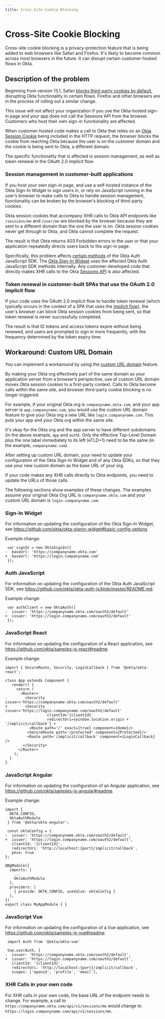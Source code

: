 ```yaml
---
title: Cross-Site Cookie Blocking
---
```


# Cross-Site Cookie Blocking

Cross-site cookie blocking is a privacy-protection feature that is being added to web browsers like Safari and Firefox. It's likely to become common across most browsers in the future. It can disrupt certain customer-hosted flows in Okta.

## Description of the problem

Beginning from version 13.1, Safari [blocks third-party cookies by default](https://webkit.org/blog/10218/full-third-party-cookie-blocking-and-more/), disrupting Okta functionality in certain flows. Firefox and other browsers are in the process of rolling out a similar change.

This issue will not affect your organization if you use the Okta-hosted sign-in page and your app does not call the Sessions API from the browser. Customers who host their own sign-in functionality are affected.

When customer-hosted code makes a call to Okta that relies on an [Okta Session Cookie](/docs/guides/session-cookie/) being included in the HTTP request, the browser blocks the cookie from reaching Okta because the user is on the customer domain and the cookie is being sent to Okta, a different domain.

The specific functionality that is affected is session management, as well as token renewal in the OAuth 2.0 implicit flow.

### Session management in customer-built applications

If you host your own sign-in page, and use a self-hosted instance of the Okta Sign-In Widget to sign users in, or rely on JavaScript running in the user’s browser to make calls to Okta to handle session management, functionality can be broken by the browser’s blocking of third-party cookies.

Okta session cookies that accompany XHR calls to Okta API endpoints like `/sessions/me` and `/user/me` are blocked by the browser because they are sent to a different domain than the one the user is on. Okta session cookies never get through to Okta, and Okta cannot complete the request.

The result is that Okta returns 403 Forbidden errors to the user or that your application repeatedly directs users back to the sign-in page.

Specifically, this problem affects [certain methods](https://github.com/okta/okta-auth-js#third-party-cookies) of the Okta Auth JavaScript SDK. The [Okta Sign-In Widget](https://github.com/okta/okta-signin-widget#okta-sign-in-widget) uses the affected Okta Auth JavaScript SDK methods internally. Any customer-developed code that directly makes XHR calls to the Okta [Sessions API](/docs/reference/api/sessions/) is also affected. 

### Token renewal in customer-built SPAs that use the OAuth 2.0 implicit flow

If your code uses the OAuth 2.0 implicit flow to handle token renewal (which typically occurs in the context of a SPA that uses the [implicit flow](/docs/guides/implement-implicit/)), the user's browser can block Okta session cookies from being sent, so that token renewal is never successfully completed.

The result is that ID tokens and access tokens expire without being renewed, and users are prompted to sign in more frequently, with the frequency determined by the token expiry time.

## Workaround: Custom URL Domain

You can implement a workaround by using the [custom URL domain](/docs/guides/custom-url-domain/) feature.

By making your Okta org effectively part of the same domain as your application server from a browser’s perspective, use of custom URL domain moves Okta session cookies to a first-party context. Calls to Okta become calls within the same site, and browser third-party cookie blocking is no longer triggered.

For example, if your original Okta org is `companyname.okta.com`, and your app server is `app.companyname.com`, you would use the custom URL domain feature to give your Okta org a new URL like `login.companyname.com`. This puts your app and your Okta org within the same site.

It's okay for the Okta org and the app server to have different subdomains (in the above example, `app` and `auth`). Only the effective Top-Level Domain plus the one label immediately to its left (eTLD+1) need to be the same (in the example, `companyname.com`).

After setting up custom URL domain, your need to update your configuration of the Okta Sign-In Widget and of any Okta SDKs, so that they use your new custom domain as the base URL of your org.

If your code makes any XHR calls directly to Okta endpoints, you need to update the URLs of those calls.

The following sections show examples of these changes. The examples assume your original Okta Org URL is `companyname.okta.com` and your custom URL domain is `login.companyname.com`.

### Sign-In Widget

For information on updating the configuration of the Okta Sign-In Widget, see <https://github.com/okta/okta-signin-widget#basic-config-options>

Example change:

```
 var signIn = new OktaSignIn({
-  baseUrl: 'https://companyname.okta.com'
+  baseUrl: 'https://login.companyname.com'
 });
```

### Auth JavaScript

For information on updating the configuration of the Okta Auth JavaScript SDK, see <https://github.com/okta/okta-auth-js/blob/master/README.md>.

Example change:

```
 var authClient = new OktaAuth({
-  issuer: 'https://companyname.okta.com/oauth2/default'
+  issuer: 'https://login.companyname.com/oauth2/default'
 });
```

### JavaScript React

For information on updating the configuration of a React application, see <https://github.com/okta/samples-js-react#readme>.

Example change:

```
import { SecureRoute, Security, LoginCallback } from '@okta/okta-react';

class App extends Component {
   render() {
     return (
       <Router>
-        <Security issuer='https://companyname.okta.com/oauth2/default'
+        <Security issuer='https://login.companyname.com/oauth2/default'
                   clientId='{clientId}'
                   redirectUri={window.location.origin + '/implicit/callback'} >
           <Route path='/' exact={true} component={Home}/>
          <SecureRoute path='/protected' component={Protected}/>
          <Route path='/implicit/callback' component={LoginCallback} />
        </Security>
      </Router>
    );
  }
}

```

###  JavaScript Angular

For information on updating the configuration of an Angular application, see <https://github.com/okta/samples-js-angular#readme>.

Example change:

```
import {
  OKTA_CONFIG,
  OktaAuthModule
 } from '@okta/okta-angular';
 
 const oktaConfig = {
-  issuer: 'https://companyname.okta.com/oauth2/default',
+  issuer: 'https://login.companyname.com/oauth2/default',
   clientId: '{clientId}',
   redirectUri: 'http://localhost:{port}/implicit/callback',
   pkce: true
};

@NgModule({
  imports: [
    ...
    OktaAuthModule
  ],
  providers: [
    { provide: OKTA_CONFIG, useValue: oktaConfig }
  ],
})
export class MyAppModule { }
```

### JavaScript Vue

For information on updating the configuration of a Vue application, see <https://github.com/okta/samples-js-vue#readme>.

```
 import Auth from '@okta/okta-vue'
 
 Vue.use(Auth, {
-  issuer: 'https://companyname.okta.com/oauth2/default',
+  issuer: 'https://login.companyname.com/oauth2/default',
   clientId: '{clientId}',
   redirectUri: 'http://localhost:{port}/implicit/callback',
   scopes: ['openid', 'profile', 'email'],
```

### XHR Calls in your own code

For XHR calls in your own code, the base URL of the endpoint needs to change. For example, a call to `https:/companyname.okta.com/api/v1/sessions/me` would change to `https://login.companyname.com/api/v1/sessions/me`.

